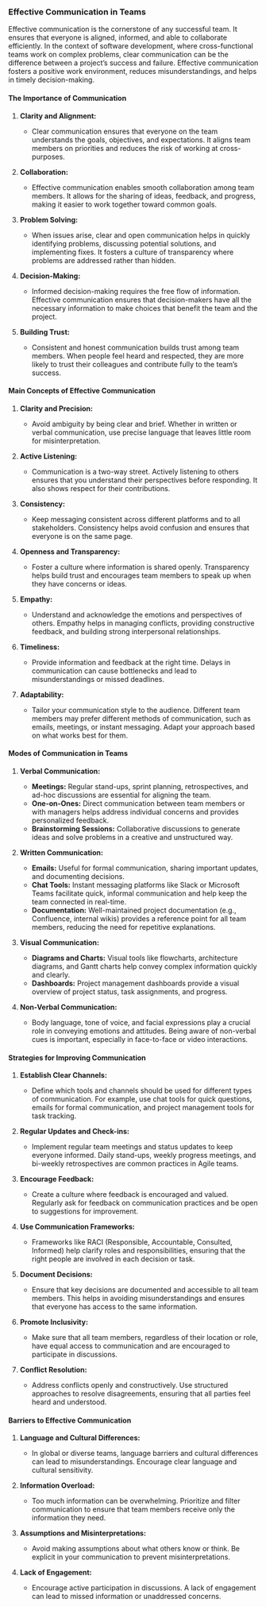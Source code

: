 ### Effective Communication in Teams

Effective communication is the cornerstone of any successful team. It ensures that everyone is aligned, informed, and able to collaborate efficiently. In the context of software development, where cross-functional teams work on complex problems, clear communication can be the difference between a project’s success and failure. Effective communication fosters a positive work environment, reduces misunderstandings, and helps in timely decision-making.

#### **The Importance of Communication**

1. **Clarity and Alignment:**

   - Clear communication ensures that everyone on the team understands the goals, objectives, and expectations. It aligns team members on priorities and reduces the risk of working at cross-purposes.

2. **Collaboration:**

   - Effective communication enables smooth collaboration among team members. It allows for the sharing of ideas, feedback, and progress, making it easier to work together toward common goals.

3. **Problem Solving:**

   - When issues arise, clear and open communication helps in quickly identifying problems, discussing potential solutions, and implementing fixes. It fosters a culture of transparency where problems are addressed rather than hidden.

4. **Decision-Making:**

   - Informed decision-making requires the free flow of information. Effective communication ensures that decision-makers have all the necessary information to make choices that benefit the team and the project.

5. **Building Trust:**
   - Consistent and honest communication builds trust among team members. When people feel heard and respected, they are more likely to trust their colleagues and contribute fully to the team’s success.

#### **Main Concepts of Effective Communication**

1. **Clarity and Precision:**

   - Avoid ambiguity by being clear and brief. Whether in written or verbal communication, use precise language that leaves little room for misinterpretation.

2. **Active Listening:**

   - Communication is a two-way street. Actively listening to others ensures that you understand their perspectives before responding. It also shows respect for their contributions.

3. **Consistency:**

   - Keep messaging consistent across different platforms and to all stakeholders. Consistency helps avoid confusion and ensures that everyone is on the same page.

4. **Openness and Transparency:**

   - Foster a culture where information is shared openly. Transparency helps build trust and encourages team members to speak up when they have concerns or ideas.

5. **Empathy:**

   - Understand and acknowledge the emotions and perspectives of others. Empathy helps in managing conflicts, providing constructive feedback, and building strong interpersonal relationships.

6. **Timeliness:**

   - Provide information and feedback at the right time. Delays in communication can cause bottlenecks and lead to misunderstandings or missed deadlines.

7. **Adaptability:**
   - Tailor your communication style to the audience. Different team members may prefer different methods of communication, such as emails, meetings, or instant messaging. Adapt your approach based on what works best for them.

#### **Modes of Communication in Teams**

1. **Verbal Communication:**

   - **Meetings:** Regular stand-ups, sprint planning, retrospectives, and ad-hoc discussions are essential for aligning the team.
   - **One-on-Ones:** Direct communication between team members or with managers helps address individual concerns and provides personalized feedback.
   - **Brainstorming Sessions:** Collaborative discussions to generate ideas and solve problems in a creative and unstructured way.

2. **Written Communication:**

   - **Emails:** Useful for formal communication, sharing important updates, and documenting decisions.
   - **Chat Tools:** Instant messaging platforms like Slack or Microsoft Teams facilitate quick, informal communication and help keep the team connected in real-time.
   - **Documentation:** Well-maintained project documentation (e.g., Confluence, internal wikis) provides a reference point for all team members, reducing the need for repetitive explanations.

3. **Visual Communication:**

   - **Diagrams and Charts:** Visual tools like flowcharts, architecture diagrams, and Gantt charts help convey complex information quickly and clearly.
   - **Dashboards:** Project management dashboards provide a visual overview of project status, task assignments, and progress.

4. **Non-Verbal Communication:**
   - Body language, tone of voice, and facial expressions play a crucial role in conveying emotions and attitudes. Being aware of non-verbal cues is important, especially in face-to-face or video interactions.

#### **Strategies for Improving Communication**

1. **Establish Clear Channels:**

   - Define which tools and channels should be used for different types of communication. For example, use chat tools for quick questions, emails for formal communication, and project management tools for task tracking.

2. **Regular Updates and Check-ins:**

   - Implement regular team meetings and status updates to keep everyone informed. Daily stand-ups, weekly progress meetings, and bi-weekly retrospectives are common practices in Agile teams.

3. **Encourage Feedback:**

   - Create a culture where feedback is encouraged and valued. Regularly ask for feedback on communication practices and be open to suggestions for improvement.

4. **Use Communication Frameworks:**

   - Frameworks like RACI (Responsible, Accountable, Consulted, Informed) help clarify roles and responsibilities, ensuring that the right people are involved in each decision or task.

5. **Document Decisions:**

   - Ensure that key decisions are documented and accessible to all team members. This helps in avoiding misunderstandings and ensures that everyone has access to the same information.

6. **Promote Inclusivity:**

   - Make sure that all team members, regardless of their location or role, have equal access to communication and are encouraged to participate in discussions.

7. **Conflict Resolution:**
   - Address conflicts openly and constructively. Use structured approaches to resolve disagreements, ensuring that all parties feel heard and understood.

#### **Barriers to Effective Communication**

1. **Language and Cultural Differences:**

   - In global or diverse teams, language barriers and cultural differences can lead to misunderstandings. Encourage clear language and cultural sensitivity.

2. **Information Overload:**

   - Too much information can be overwhelming. Prioritize and filter communication to ensure that team members receive only the information they need.

3. **Assumptions and Misinterpretations:**

   - Avoid making assumptions about what others know or think. Be explicit in your communication to prevent misinterpretations.

4. **Lack of Engagement:**
   - Encourage active participation in discussions. A lack of engagement can lead to missed information or unaddressed concerns.
